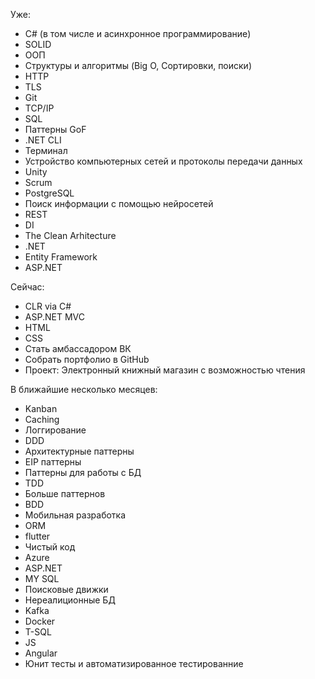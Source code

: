 
Уже:
- C# (в том числе и асинхронное программирование)
- SOLID
- ООП
- Структуры и алгоритмы (Big O, Сортировки, поиски)
- HTTP
- TLS
- Git
- TCP/IP
- SQL
- Паттерны GoF
- .NET CLI
- Терминал
- Устройство компьютерных сетей и протоколы передачи данных
- Unity
- Scrum
- PostgreSQL
- Поиск информации с помощью нейросетей
- REST
- DI
- The Clean Arhitecture
- .NET
- Entity Framework
- ASP.NET

Сейчас:
- CLR via C#
- ASP.NET MVC
- HTML
- CSS
- Стать амбассадором ВК
- Собрать портфолио в GitHub
- Проект: Электронный книжный магазин с возможностью чтения

В ближайшие несколько месяцев:
- Kanban
- Caching
- Логгирование
- DDD
- Архитектурные паттерны
- EIP паттерны
- Паттерны для работы с БД
- TDD
- Больше паттернов
- BDD
- Мобильная разработка
- ORM
- flutter
- Чистый код
- Azure
- ASP.NET
- MY SQL
- Поисковые движки
- Нереалиционные БД
- Kafka
- Docker
- T-SQL
- JS
- Angular
- Юнит тесты и автоматизированное тестированние

<!---
Star-Kuller/Star-Kuller is a ✨ special ✨ repository because its `README.md` (this file) appears on your GitHub profile.
You can click the Preview link to take a look at your changes.
--->

